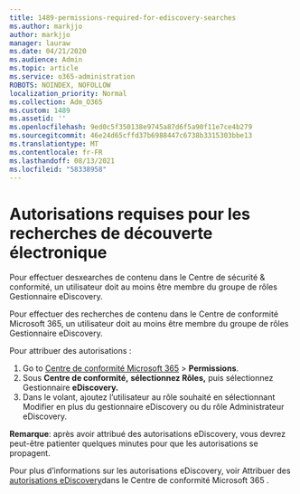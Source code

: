 ```yaml
---
title: 1489-permissions-required-for-ediscovery-searches
ms.author: markjjo
author: markjjo
manager: lauraw
ms.date: 04/21/2020
ms.audience: Admin
ms.topic: article
ms.service: o365-administration
ROBOTS: NOINDEX, NOFOLLOW
localization_priority: Normal
ms.collection: Adm_O365
ms.custom: 1489
ms.assetid: ''
ms.openlocfilehash: 9ed0c5f350138e9745a87d6f5a90f11e7ce4b279
ms.sourcegitcommit: 46e24d65cffd37b6988447c6738b3315303bbe13
ms.translationtype: MT
ms.contentlocale: fr-FR
ms.lasthandoff: 08/13/2021
ms.locfileid: "58338958"
---
```

# <a name="permissions-required-for-ediscovery-searches"></a>Autorisations requises pour les recherches de découverte électronique

Pour effectuer desxearches de contenu dans le Centre de sécurité & conformité, un utilisateur doit au moins être membre du groupe de rôles Gestionnaire eDiscovery.

Pour effectuer des recherches de contenu dans le Centre de conformité Microsoft 365, un utilisateur doit au moins être membre du groupe de rôles Gestionnaire eDiscovery.  

Pour attribuer des autorisations :

1. Go to [Centre de conformité Microsoft 365](https://compliance.microsoft.com/)  >  **Permissions**.
1. Sous **Centre de conformité,** **sélectionnez Rôles,** puis sélectionnez Gestionnaire **eDiscovery.**
1. Dans le volant, ajoutez l’utilisateur au  rôle souhaité en sélectionnant Modifier en plus du gestionnaire eDiscovery ou du rôle Administrateur eDiscovery.

**Remarque**: après avoir attribué des autorisations eDiscovery, vous devrez peut-être patienter quelques minutes pour que les autorisations se propagent.

Pour plus d’informations sur les autorisations eDiscovery, voir Attribuer des [autorisations eDiscovery](https://docs.microsoft.com/microsoft-365/compliance/assign-ediscovery-permissions)dans le Centre de conformité Microsoft 365 .
